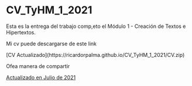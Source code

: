 # CV_TyHM_1_2021

Esta es la entrega del trabajo comp,eto el Módulo 1 - Creación de Textos e Hipertextos.

<p>

Mi cv puede descargarse de este link
<p>
[CV Actualizado](https://ricardorpalma.github.io/CV_TyHM_1_2021/CV.zip)
  
  Ofea manera de compartir
  
  <a href="https://ricardorpalma.github.io/CV_TyHM_1_2021/CV.zip"> Actualizado en Julio de 2021 </a>
  
  
  

